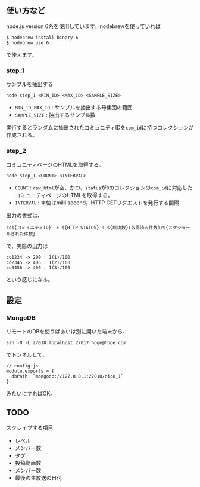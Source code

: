 ## 使い方など

node.js version 6系を使用しています。nodebrewを使っていれば

```
$ nodebrew install-binary 6
$ nodebrew use 6
```

で使えます。

### step_1

サンプルを抽出する

```
node step_1 <MIN_ID> <MAX_ID> <SAMPLE_SIZE>
```

- `MIN_ID`, `MAX_ID` : サンプルを抽出する母集団の範囲
- `SAMPLE_SIZE` : 抽出するサンプル数

実行するとランダムに抽出されたコミュニティIDを`com_id`に持つコレクションが作成される。

### step_2

コミュニティページのHTMLを取得する。

```
node step_1 <COUNT> <INTERVAL>
```

- `COUNT` : `raw_html`が空、かつ、`status`が`0`のコレクションの`com_id`に対応したコミュニティページのHTMLを取得する。
- `INTERVAL` : 単位はmilli second。HTTP GETリクエストを発行する間隔

出力の書式は、

```
co${コミュニティID} -> ${HTTP STATUS} : ${成功数}(取得済み件数)/${スケジュールされた件数}
```

で、実際の出力は

```
co1234 -> 200 : 1(1)/100
co2345 -> 403 : 1(2)/100
co3456 -> 400 : 1(3)/100
```

という感じになる。

## 設定

### MongoDB

リモートのDBを使うばあいは別に開いた端末から、

```
ssh -N -L 27018:localhost:27017 hoge@hoge.com
```

でトンネルして、

```
// config.js
module.exports = {
  dbPath: `mongodb://127.0.0.1:27018/nico_1`
}
```

みたいにすればOK。

## TODO

スクレイプする項目

- レベル
- メンバー数
- タグ
- 投稿動画数
- メンバー数
- 最後の生放送の日付
